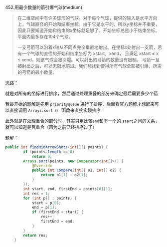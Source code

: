 452.用最少数量的箭引爆气球(medium)

> 在二维空间中有许多球形的气球。对于每个气球，提供的输入是水平方向上，气球直径的开始和结束坐标。由于它是水平的，所以y坐标并不重要，因此只要知道开始和结束的x坐标就足够了。开始坐标总是小于结束坐标。平面内最多存在104个气球。
>
> 一支弓箭可以沿着x轴从不同点完全垂直地射出。在坐标x处射出一支箭，若有一个气球的直径的开始和结束坐标为 xstart，xend， 且满足  xstart ≤ x ≤ xend，则该气球会被引爆。可以射出的弓箭的数量没有限制。 弓箭一旦被射出之后，可以无限地前进。我们想找到使得所有气球全部被引爆，所需的弓箭的最小数量。
>



思路：

就是对所有的坐标进行排序，然后通过处理重叠的部分来确定最后需要多少个箭

我最开始的题解是先用 `priorityqueue` 进行了排序，后面看官方题解才想起来可以直接调用 `Arrays.sort（）` 函数来直接实现排序

此外就是在处理重合的部分时，其实只用比较`end`和下一个的 `start`之间的关系，就可以知道是否重合（因为之前已经排序过了） 



题解：

```java
public int findMinArrowShots(int[][] points) {
        if (points.length == 0)
            return 0;
        Arrays.sort(points, new Comparator<int[]>() {
            @Override
            public int compare(int[] o1, int[] o2) {
                return o1[1] - o2[1];
            }
        });
        int start, end, firstEnd = points[0][1];
        int res = 1;
        for (int p[] : points) {
            start = p[0];
            end = p[1];
            if (firstEnd < start) {
                res++;
                firstEnd = end;
            }
        }
        return res;
    }
```

